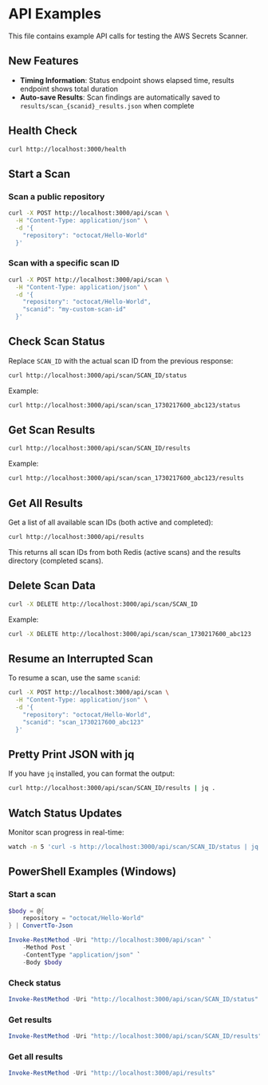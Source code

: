 # API Examples

This file contains example API calls for testing the AWS Secrets Scanner.

## New Features

- **Timing Information**: Status endpoint shows elapsed time, results endpoint shows total duration
- **Auto-save Results**: Scan findings are automatically saved to `results/scan_{scanid}_results.json` when complete

## Health Check

```bash
curl http://localhost:3000/health
```

## Start a Scan

### Scan a public repository

```bash
curl -X POST http://localhost:3000/api/scan \
  -H "Content-Type: application/json" \
  -d '{
    "repository": "octocat/Hello-World"
  }'
```

### Scan with a specific scan ID

```bash
curl -X POST http://localhost:3000/api/scan \
  -H "Content-Type: application/json" \
  -d '{
    "repository": "octocat/Hello-World",
    "scanid": "my-custom-scan-id"
  }'
```

## Check Scan Status

Replace `SCAN_ID` with the actual scan ID from the previous response:

```bash
curl http://localhost:3000/api/scan/SCAN_ID/status
```

Example:
```bash
curl http://localhost:3000/api/scan/scan_1730217600_abc123/status
```

## Get Scan Results

```bash
curl http://localhost:3000/api/scan/SCAN_ID/results
```

Example:
```bash
curl http://localhost:3000/api/scan/scan_1730217600_abc123/results
```

## Get All Results

Get a list of all available scan IDs (both active and completed):

```bash
curl http://localhost:3000/api/results
```

This returns all scan IDs from both Redis (active scans) and the results directory (completed scans).

## Delete Scan Data

```bash
curl -X DELETE http://localhost:3000/api/scan/SCAN_ID
```

Example:
```bash
curl -X DELETE http://localhost:3000/api/scan/scan_1730217600_abc123
```

## Resume an Interrupted Scan

To resume a scan, use the same `scanid`:

```bash
curl -X POST http://localhost:3000/api/scan \
  -H "Content-Type: application/json" \
  -d '{
    "repository": "octocat/Hello-World",
    "scanid": "scan_1730217600_abc123"
  }'
```

## Pretty Print JSON with jq

If you have `jq` installed, you can format the output:

```bash
curl http://localhost:3000/api/scan/SCAN_ID/results | jq .
```

## Watch Status Updates

Monitor scan progress in real-time:

```bash
watch -n 5 'curl -s http://localhost:3000/api/scan/SCAN_ID/status | jq .'
```

## PowerShell Examples (Windows)

### Start a scan
```powershell
$body = @{
    repository = "octocat/Hello-World"
} | ConvertTo-Json

Invoke-RestMethod -Uri "http://localhost:3000/api/scan" `
    -Method Post `
    -ContentType "application/json" `
    -Body $body
```

### Check status
```powershell
Invoke-RestMethod -Uri "http://localhost:3000/api/scan/SCAN_ID/status"
```

### Get results
```powershell
Invoke-RestMethod -Uri "http://localhost:3000/api/scan/SCAN_ID/results"
```

### Get all results
```powershell
Invoke-RestMethod -Uri "http://localhost:3000/api/results"
```

